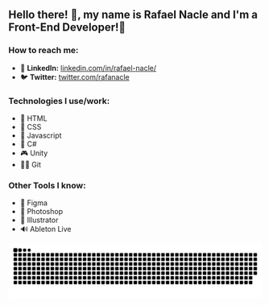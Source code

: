 <h2>Hello there! 👋, my name is Rafael Nacle and I'm a Front-End Developer!🖤</h2>

<h3>How to reach me:</h3>
<ul>
  <li>🛅 <b>LinkedIn:</b> <a href="https://www.linkedin.com/in/rafael-nacle/" target="_blank">linkedin.com/in/rafael-nacle/</a></li>
  <li>🐦 <b>Twitter:</b> <a href="https://twitter.com/rafanacle" target="_blank">twitter.com/rafanacle</a></li>
</ul>

<h3>Technologies I use/work:</h3>
<ul>
  <li>🦴 HTML</li>
  <li>🦋 CSS</li>
  <li>🧠 Javascript</li>
  <li> 🐲 C# </li>
  <li> 🎮 Unity </li>
  <li>🐱‍👤 Git</li>
</ul>

<h3>Other Tools I know:</h3>
<ul>
  <li>🧪 Figma</li>
  <li>📸 Photoshop</li>
  <li>🐲 Illustrator </li>
  <li>🔊 Ableton Live</li>
</ul>



![snake gif](https://github.com/rafaelnacle/rafaelnacle/blob/output/github-contribution-grid-snake.svg)

